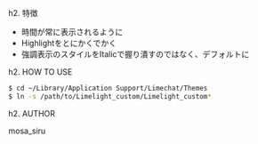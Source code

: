 h2. 特徴

* 時間が常に表示されるように
* Highlightをとにかくでかく
* 強調表示のスタイルをItalicで握り潰すのではなく、デフォルトに


h2. HOW TO USE

```sh
$ cd ~/Library/Application Support/Limechat/Themes
$ ln -s /path/to/Limelight_custom/Limelight_custom*
```

h2. AUTHOR

mosa_siru
